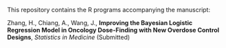 This repository contains the R programs accompanying the manuscript: 

Zhang, H., Chiang, A., Wang, J., **Improving the Bayesian Logistic Regression Model in Oncology Dose-Finding with New Overdose Control Designs**, *Statistics in Medicine* (Submitted)

